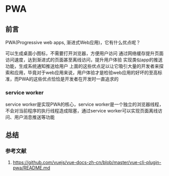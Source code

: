 # PWA

## 前言

PWA(Progressive web apps, 渐进式Web应用)，它有什么优点呢？

可以生成桌面小图标，不需要打开浏览器，方便用户访问
通过网络缓存提升页面访问速度，达到渐进式的页面甚至离线访问，提升用户体验
实现类似app的推送功能，生成系统通知推送给用户
上面的这些优点足以让它吸引大量的开发者来探索和应用，毕竟对于web应用来说，用户体验才是检验web应用的好坏的至高标准，而PWA的这些优点恰恰是开发者在开发时一直追求的

### service worker

service worker是实现PWA的核心，service worker是一个独立的浏览器线程，不会对当前程序的执行线程造成阻塞，通过service worker可以实现页面离线访问、用户消息推送等功能

## 总结

### 参考文献

1. <https://github.com/vuejs/vue-docs-zh-cn/blob/master/vue-cli-plugin-pwa/README.md>
